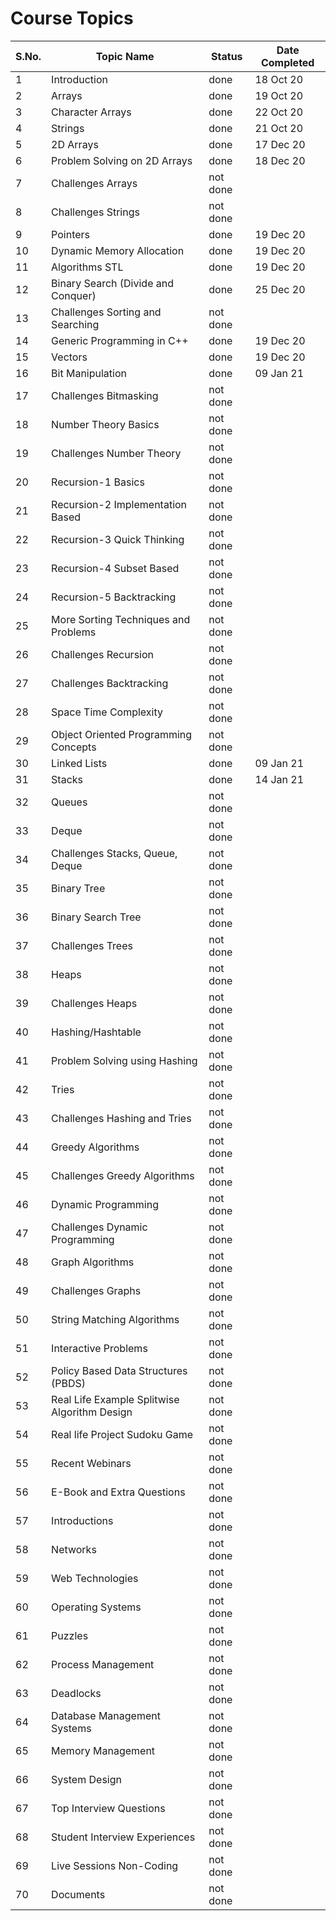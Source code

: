 # Course Topics

S.No. | Topic Name| Status | Date Completed|
------|-----------|--------|------|
1 | Introduction | done | 18 Oct 20 |
2 | Arrays | done | 19 Oct 20 |
3 | Character Arrays | done | 22 Oct 20 |
4 | Strings | done | 21 Oct 20 |
5 | 2D Arrays | done | 17 Dec 20 |
6 | Problem Solving on 2D Arrays | done | 18 Dec 20 |
7 | Challenges Arrays | not done | |
8 | Challenges Strings | not done | |
9 | Pointers | done | 19 Dec 20 |
10 | Dynamic Memory Allocation | done | 19 Dec 20 |
11 | Algorithms STL | done | 19 Dec 20 |
12 | Binary Search (Divide and Conquer) | done | 25 Dec 20 |
13 | Challenges Sorting and Searching | not done | |
14 | Generic Programming in C++ | done | 19 Dec 20 |
15 | Vectors | done | 19 Dec 20 |
16 | Bit Manipulation | done | 09 Jan 21 |
17 | Challenges Bitmasking | not done | |
18 | Number Theory Basics | not done | |
19 | Challenges Number Theory | not done | |
20 | Recursion-1 Basics | not done | |
21 | Recursion-2 Implementation Based | not done | |
22 | Recursion-3 Quick Thinking | not done | |
23 | Recursion-4 Subset Based | not done | |
24 | Recursion-5 Backtracking | not done | |
25 | More Sorting Techniques and Problems | not done | |
26 | Challenges Recursion | not done | |
27 | Challenges Backtracking | not done | |
28 | Space Time Complexity | not done | |
29 | Object Oriented Programming Concepts | not done | |
30 | Linked Lists | done | 09 Jan 21 |
31 | Stacks | done | 14 Jan 21 |
32 | Queues | not done | |
33 | Deque | not done | |
34 | Challenges Stacks, Queue, Deque | not done | |
35 | Binary Tree | not done | |
36 | Binary Search Tree | not done | |
37 | Challenges Trees | not done | |
38 | Heaps | not done | |
39 | Challenges Heaps | not done | |
40 | Hashing/Hashtable | not done | |
41 | Problem Solving using Hashing | not done | |
42 | Tries | not done | |
43 | Challenges Hashing and Tries | not done | |
44 | Greedy Algorithms | not done | |
45 | Challenges Greedy Algorithms | not done | |
46 | Dynamic Programming | not done | |
47 | Challenges Dynamic Programming | not done | |
48 | Graph Algorithms | not done | |
49 | Challenges Graphs | not done | |
50 | String Matching Algorithms | not done | |
51 | Interactive Problems | not done | |
52 | Policy Based Data Structures (PBDS) | not done | |
53 | Real Life Example Splitwise Algorithm Design | not done | |
54 | Real life Project Sudoku Game | not done | |
55 | Recent Webinars | not done | |
56 | E-Book and Extra Questions | not done | |
57 | Introductions | not done | |
58 | Networks | not done | |
59 | Web Technologies | not done | |
60 | Operating Systems | not done | |
61 | Puzzles | not done | |
62 | Process Management | not done | |
63 | Deadlocks | not done | |
64 | Database Management Systems | not done | |
65 | Memory Management | not done | |
66 | System Design | not done | |
67 | Top Interview Questions | not done | |
68 | Student Interview Experiences | not done | |
69 | Live Sessions Non-Coding | not done | |
70 | Documents | not done | |
